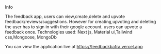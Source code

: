 Info

The feedback app, users can view,create,delete and upvote feedback/reviews/suggestions. However for creating,upvoting and deleting the user has to sign in with their google account. users can upvote a feedback once.
Technologies used: Next js, Material ui,Tailwind css,Mongoose, MongoDb

You can view the application live at https://feedbackbafra.vercel.app


